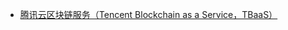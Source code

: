 
* [腾讯云区块链服务（Tencent Blockchain as a Service，TBaaS）](https://cloud.tencent.com/document/product/663)